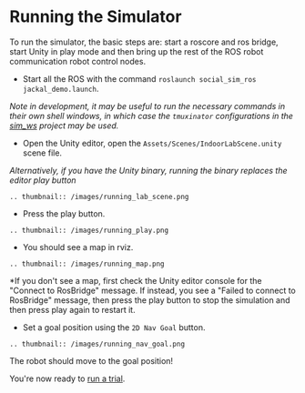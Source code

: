 # Running the Simulator

To run the simulator, the basic steps are: start a roscore and ros bridge, start Unity in play mode and then bring up the rest of the ROS robot communication robot control nodes.

 - Start all the ROS with the command `roslaunch social_sim_ros jackal_demo.launch`.

*Note in development, it may be useful to run the necessary commands in their own shell windows, in which case the `tmuxinator` configurations in the [sim_ws](https://github.com/yale-img/sim_ws/tree/master/tmux) project may be used.*

 - Open the Unity editor, open the `Assets/Scenes/IndoorLabScene.unity` scene file.

*Alternatively, if you have the Unity binary, running the binary replaces the editor play button*

```eval_rst
.. thumbnail:: /images/running_lab_scene.png
```

 - Press the play button.

```eval_rst
.. thumbnail:: /images/running_play.png
```

 - You should see a map in rviz.

```eval_rst
.. thumbnail:: /images/running_map.png
```

*If you don't see a map, first check the Unity editor console for the "Connect to RosBridge" message. If instead, you see a "Failed to connect to RosBridge" message, then press the play button to stop the simulation and then press play again to restart it.

  - Set a goal position using the `2D Nav Goal` button.

```eval_rst
.. thumbnail:: /images/running_nav_goal.png
```

The robot should move to the goal position!

You're now ready to [run a trial](trials).
